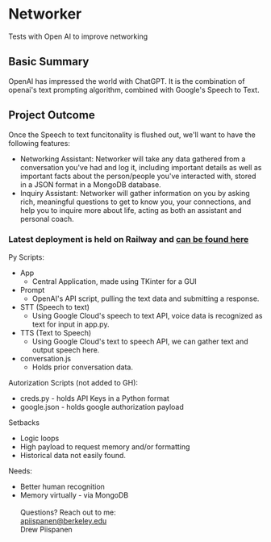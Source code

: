 # Networker
Tests with Open AI to improve networking

## Basic Summary
OpenAI has impressed the world with ChatGPT. It is the combination of openai's text prompting algorithm, combined with Google's Speech to Text.

## Project Outcome
Once the Speech to text funcitonality is flushed out, we'll want to have the following features:
- Networking Assistant: Networker will take any data gathered from a conversation you've had and log it, including important details as well as important facts about the person/people you've interacted with, stored in a JSON format in a MongoDB database.
- Inquiry Assistant: Networker will gather information on you by asking rich, meaningful questions to get to know you, your connections, and help you to inquire more about life, acting as both an assistant and personal coach.

### Latest deployment is held on Railway and [can be found here](https://networker.up.railway.app/)


Py Scripts: 
- App
  - Central Application, made using TKinter for a GUI
- Prompt
  - OpenAI's API script, pulling the text data and submitting a response.
- STT (Speech to text)
  - Using Google Cloud's speech to text API, voice data is recognized as text for input in app.py. 
- TTS (Text to Speech)
  - Using Google Cloud's text to speech API, we can gather text and output speech here.
- conversation.js
  - Holds prior conversation data.

Autorization Scripts (not added to GH):
- creds.py - holds API Keys in a Python format
- google.json - holds google authorization payload


Setbacks
- Logic loops
- High payload to request memory and/or formatting
- Historical data not easily found.

Needs: 
- Better human recognition
- Memory virtually - via MongoDB
<br><br>
Questions? Reach out to me:<br>
apiispanen@berkeley.edu<br>
Drew Piispanen